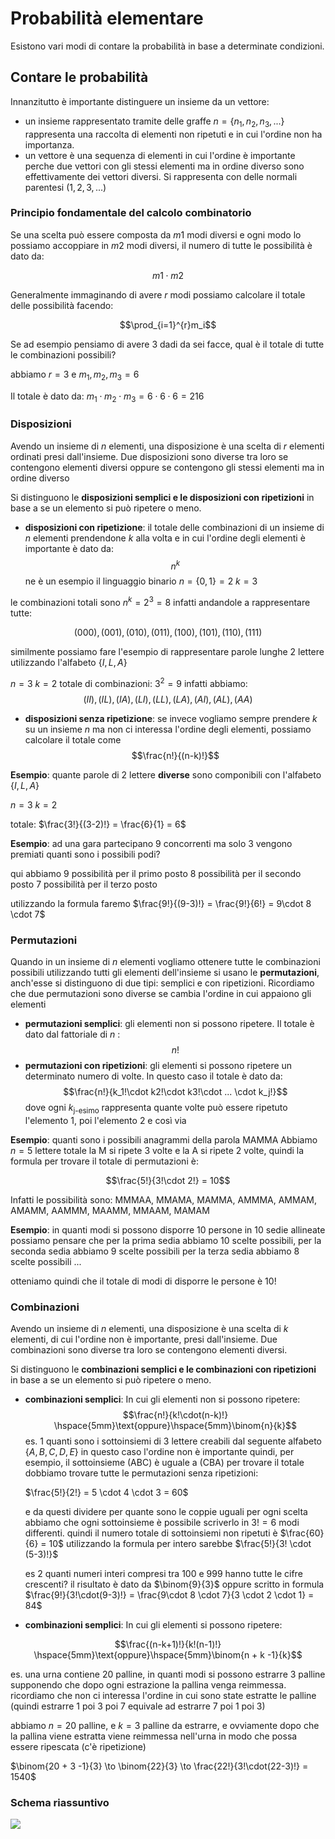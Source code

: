 ﻿# Probabilità elementare

Esistono vari modi di contare la probabilità in base a determinate condizioni.

## Contare le probabilità

Innanzitutto è importante distinguere un insieme da un vettore:
- un insieme rappresentato tramite delle graffe $n = \{n_1, n_2, n_3, ...\}$ rappresenta una raccolta di elementi non ripetuti e in cui l'ordine non ha importanza.
- un vettore è una sequenza di elementi in cui l'ordine è importante perche due vettori con gli stessi elementi ma in ordine diverso sono effettivamente dei vettori diversi.
Si rappresenta con delle normali parentesi $(1, 2, 3, ...)$

### Principio fondamentale del calcolo combinatorio

Se una scelta può essere composta da $m1$ modi diversi e ogni modo lo possiamo accoppiare in $m2$ modi diversi, il numero di tutte le possibilità è dato da:

$$m1 \cdot m2$$

Generalmente immaginando di avere $r$ modi possiamo calcolare il totale delle possibilità facendo:

$$\prod_{i=1}^{r}m_i$$

Se ad esempio pensiamo di avere 3 dadi da sei facce, qual è il totale di tutte le combinazioni possibili?

abbiamo $r = 3$ e $m_1, m_2, m_3 = 6$

Il totale è dato da: $m_1 \cdot m_2 \cdot m_3 = 6 \cdot 6 \cdot 6 = 216$


### Disposizioni

Avendo un insieme di $n$ elementi, una disposizione è una scelta di $r$ elementi ordinati presi dall'insieme.
Due disposizioni sono diverse tra loro se contengono elementi diversi oppure se contengono gli stessi elementi ma in ordine diverso

Si distinguono le **disposizioni semplici e le disposizioni con ripetizioni** in base a se un elemento si può ripetere o meno.

- **disposizioni con ripetizione**: il totale delle combinazioni di un insieme di $n$ elementi prendendone $k$ alla volta e in cui l'ordine degli elementi è importante è dato da:
$$n^k$$
ne è un esempio il linguaggio binario
$n = \{0,1\} = 2$
$k = 3$

le combinazioni totali sono $n^k = 2^3 = 8$ infatti andandole a rappresentare tutte:

$$(000), (001), (010), (011), (100), (101), (110), (111)$$

similmente possiamo fare l'esempio di rappresentare parole lunghe 2 lettere utilizzando l'alfabeto $\{I, L, A\}$

$n = 3$
$k = 2$
totale di combinazioni: $3^2 = 9$ infatti abbiamo:
$$(II), (IL), (IA), (LI), (LL), (LA), (AI), (AL), (AA)$$

- **disposizioni senza ripetizione**: se invece vogliamo sempre prendere $k$ su un insieme $n$ ma non ci interessa l'ordine degli elementi, possiamo calcolare il totale come 
$$\frac{n!}{(n-k)!}$$


**Esempio**: quante parole di 2 lettere **diverse** sono componibili con l'alfabeto $\{I, L, A\}$

$n = 3$
$k = 2$

totale: $\frac{3!}{(3-2)!} = \frac{6}{1} = 6$

**Esempio**: ad una gara partecipano 9 concorrenti ma solo 3 vengono premiati quanti sono i possibili podi?

qui abbiamo 9 possibilità per il primo posto
8 possibilità per il secondo posto
7 possibilità per il terzo posto

utilizzando la formula faremo $\frac{9!}{(9-3)!} = \frac{9!}{6!} = 9\cdot 8 \cdot 7$

### Permutazioni

Quando in un insieme di $n$ elementi vogliamo ottenere tutte le combinazioni possibili utilizzando tutti gli elementi dell'insieme si usano le **permutazioni**, anch'esse si distinguono di due tipi: semplici e con ripetizioni.
Ricordiamo che due permutazioni sono diverse se cambia l'ordine in cui appaiono gli elementi

- **permutazioni semplici**: gli elementi non si possono ripetere. Il totale è dato dal fattoriale di $n$ :
	$$n!$$
- **permutazioni con ripetizioni**: gli elementi si possono ripetere un determinato numero di volte. In questo caso il totale è dato da:
	$$\frac{n!}{k_1!\cdot k2!\cdot k3!\cdot ... \cdot k_j!}$$
	dove ogni $k_\text{j-esimo}$ rappresenta quante volte può essere ripetuto l'elemento 1, poi l'elemento 2 e così via
	

**Esempio**: quanti sono i possibili anagrammi della parola MAMMA
Abbiamo $n = 5$ lettere totale
la M si ripete 3 volte e la A si ripete 2 volte, quindi la formula per trovare il totale di permutazioni è:

$$\frac{5!}{3!\cdot 2!} = 10$$

Infatti le possibilità sono: MMMAA, MMAMA, MAMMA, AMMMA, AMMAM, AMAMM, AAMMM, MAAMM, MMAAM, MAMAM

**Esempio**: in quanti modi si possono disporre 10 persone in 10 sedie allineate
possiamo pensare che per la prima sedia abbiamo 10 scelte possibili,
per la seconda sedia abbiamo 9 scelte possibili
per la terza sedia abbiamo 8 scelte possibili
...

otteniamo quindi che il totale di modi di disporre le persone è $10!$

	
### Combinazioni
Avendo un insieme di $n$ elementi, una disposizione è una scelta di $k$ elementi, di cui l'ordine non è importante, presi dall'insieme.
Due combinazioni sono diverse tra loro se contengono elementi diversi.

Si distinguono le **combinazioni semplici e le combinazioni con ripetizioni** in base a se un elemento si può ripetere o meno.

- **combinazioni semplici**: In cui gli elementi non si possono ripetere:
$$\frac{n!}{k!\cdot(n-k)!} \hspace{5mm}\text{oppure}\hspace{5mm}\binom{n}{k}$$
	es. 1 quanti sono i sottoinsiemi di 3 lettere creabili dal seguente alfabeto $\{A, B, C, D, E\}$  in questo caso l'ordine non è importante quindi, per esempio, il sottoinsieme (ABC) è uguale a (CBA)
per trovare il totale dobbiamo trovare tutte le permutazioni senza ripetizioni:

	$\frac{5!}{2!} = 5 \cdot 4 \cdot 3 = 60$

	e da questi dividere per quante sono le coppie uguali per ogni scelta
abbiamo che ogni sottoinsieme è possibile scriverlo in $3! = 6$ modi differenti.
quindi il numero totale di sottoinsiemi non ripetuti è $\frac{60}{6} = 10$
utilizzando la formula per intero sarebbe $\frac{5!}{3! \cdot (5-3)!}$

	es 2 quanti numeri interi compresi tra 100 e 999 hanno tutte le cifre crescenti?
il risultato è dato da $\binom{9}{3}$ oppure scritto in formula $\frac{9!}{3!\cdot(9-3)!} = \frac{9\cdot 8 \cdot 7}{3 \cdot 2 \cdot 1} = 84$


- **combinazioni semplici**: In cui gli elementi si possono ripetere:

$$\frac{(n-k+1)!}{k!(n-1)!} \hspace{5mm}\text{oppure}\hspace{5mm}\binom{n + k -1}{k}$$

es. una urna contiene 20 palline, in quanti modi si possono estrarre 3 palline supponendo che dopo ogni estrazione la pallina venga reimmessa. ricordiamo che non ci interessa l'ordine in cui sono state estratte le palline (quindi estrarre 1 poi 3 poi 7 equivale ad estrarre 7 poi 1 poi 3)

abbiamo $n = 20$ palline, e $k= 3$ palline da estrarre, e ovviamente dopo che la pallina viene estratta viene reimmessa nell'urna in modo che possa essere ripescata (c'è ripetizione)

$\binom{20 + 3 -1}{3} \to \binom{22}{3} \to \frac{22!}{3!\cdot(22-3)!} = 1540$

### Schema riassuntivo

![](https://i.ibb.co/xSxMfH0/albero-calc-comb.png)
